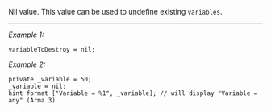 Nil value. This value can be used to undefine existing `variables`.


---
*Example 1:*
```sqf
variableToDestroy = nil;
```

*Example 2:*
```sqf
private _variable = 50;
_variable = nil;
hint format ["Variable = %1", _variable]; // will display "Variable = any" (Arma 3)
```